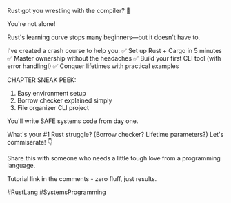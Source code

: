 Rust got you wrestling with the compiler? 🦀

You're not alone!

Rust's learning curve stops many beginners—but it doesn't have to.

I've created a crash course to help you:
✅ Set up Rust + Cargo in 5 minutes
✅ Master ownership without the headaches
✅ Build your first CLI tool (with error handling!)
✅ Conquer lifetimes with practical examples

CHAPTER SNEAK PEEK:
1. Easy environment setup
2. Borrow checker explained simply
3. File organizer CLI project

You'll write SAFE systems code from day one.

What's your #1 Rust struggle?
(Borrow checker? Lifetime parameters?) Let's commiserate! 👇

Share this with someone who needs a little tough love from a programming language.

Tutorial link in the comments - zero fluff, just results.

#RustLang #SystemsProgramming